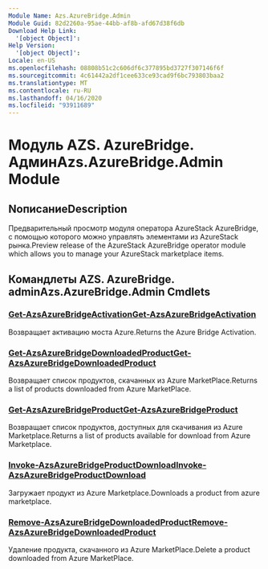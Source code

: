 ```yaml
---
Module Name: Azs.AzureBridge.Admin
Module Guid: 82d2260a-95ae-44bb-af8b-afd67d38f6db
Download Help Link:
  '[object Object]': 
Help Version:
  '[object Object]': 
Locale: en-US
ms.openlocfilehash: 08808b51c2c606df6c377895bd3727f307146f6f
ms.sourcegitcommit: 4c61442a2df1cee633ce93cad9f6bc793803baa2
ms.translationtype: MT
ms.contentlocale: ru-RU
ms.lasthandoff: 04/16/2020
ms.locfileid: "93911689"
---
```

# <span data-ttu-id="9ea77-101">Модуль AZS. AzureBridge. Админ</span><span class="sxs-lookup"><span data-stu-id="9ea77-101">Azs.AzureBridge.Admin Module</span></span>
## <span data-ttu-id="9ea77-102">Nописание</span><span class="sxs-lookup"><span data-stu-id="9ea77-102">Description</span></span>
<span data-ttu-id="9ea77-103">Предварительный просмотр модуля оператора AzureStack AzureBridge, с помощью которого можно управлять элементами из AzureStack рынка.</span><span class="sxs-lookup"><span data-stu-id="9ea77-103">Preview release of the AzureStack AzureBridge operator module which allows you to manage your AzureStack marketplace items.</span></span>

## <span data-ttu-id="9ea77-104">Командлеты AZS. AzureBridge. admin</span><span class="sxs-lookup"><span data-stu-id="9ea77-104">Azs.AzureBridge.Admin Cmdlets</span></span>
### [<span data-ttu-id="9ea77-105">Get-AzsAzureBridgeActivation</span><span class="sxs-lookup"><span data-stu-id="9ea77-105">Get-AzsAzureBridgeActivation</span></span>](Get-AzsAzureBridgeActivation.md)
<span data-ttu-id="9ea77-106">Возвращает активацию моста Azure.</span><span class="sxs-lookup"><span data-stu-id="9ea77-106">Returns the Azure Bridge Activation.</span></span>

### [<span data-ttu-id="9ea77-107">Get-AzsAzureBridgeDownloadedProduct</span><span class="sxs-lookup"><span data-stu-id="9ea77-107">Get-AzsAzureBridgeDownloadedProduct</span></span>](Get-AzsAzureBridgeDownloadedProduct.md)
<span data-ttu-id="9ea77-108">Возвращает список продуктов, скачанных из Azure MarketPlace.</span><span class="sxs-lookup"><span data-stu-id="9ea77-108">Returns a list of products downloaded from Azure MarketPlace.</span></span>

### [<span data-ttu-id="9ea77-109">Get-AzsAzureBridgeProduct</span><span class="sxs-lookup"><span data-stu-id="9ea77-109">Get-AzsAzureBridgeProduct</span></span>](Get-AzsAzureBridgeProduct.md)
<span data-ttu-id="9ea77-110">Возвращает список продуктов, доступных для скачивания из Azure Marketplace.</span><span class="sxs-lookup"><span data-stu-id="9ea77-110">Returns a list of products available for download from Azure Marketplace.</span></span>

### [<span data-ttu-id="9ea77-111">Invoke-AzsAzureBridgeProductDownload</span><span class="sxs-lookup"><span data-stu-id="9ea77-111">Invoke-AzsAzureBridgeProductDownload</span></span>](Invoke-AzsAzureBridgeProductDownload.md)
<span data-ttu-id="9ea77-112">Загружает продукт из Azure Marketplace.</span><span class="sxs-lookup"><span data-stu-id="9ea77-112">Downloads a product from azure marketplace.</span></span>

### [<span data-ttu-id="9ea77-113">Remove-AzsAzureBridgeDownloadedProduct</span><span class="sxs-lookup"><span data-stu-id="9ea77-113">Remove-AzsAzureBridgeDownloadedProduct</span></span>](Remove-AzsAzureBridgeDownloadedProduct.md)
<span data-ttu-id="9ea77-114">Удаление продукта, скачанного из Azure MarketPlace.</span><span class="sxs-lookup"><span data-stu-id="9ea77-114">Delete a product downloaded from Azure MarketPlace.</span></span>


